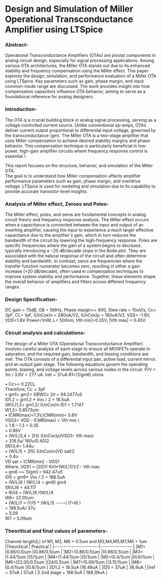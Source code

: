 # Design and Simulation of Miller Operational Transconductance Amplifier using LTSpice
### Abstract-
Operational Transconductance Amplifiers (OTAs) are pivotal components in analog circuit design, especially for signal processing applications. Among various OTA architectures, the Miller OTA stands out due to its enhanced stability and frequency compensation using the Miller effect. This paper explores the design, simulation, and performance evaluation of a Miller OTA using LTSpice. Key parameters such as gain, phase margin, and input common-mode range are discussed. The work provides insight into how compensation capacitors influence OTA behavior, aiming to serve as a foundational reference for analog designers.
### Introduction-
The OTA is a crucial building block in analog signal processing, serving as a voltage-controlled current source. Unlike conventional op-amps, OTAs deliver current output proportional to differential input voltage, governed by the transconductance (gm). The Miller OTA is a two-stage amplifier that uses Miller compensation to achieve desired stability margins and phase behavior. This compensation technique is particularly beneficial in low-power, high-gain amplifier circuits where frequency response control is essential.\

This report focuses on the structure, behavior, and simulation of the Miller OTA. \
The goal is to understand how Miller compensation affects amplifier performance parameters such as gain, phase margin, and overdrive voltage. LTSpice is used for modeling and simulation due to its capability to provide accurate transistor-level insights.

### Analysis of Miller effect, Zeroes and Poles-
The Miller effect, poles, and zeros are fundamental concepts in analog circuit theory and frequency response analysis. The Miller effect occurs when a capacitance is connected between the input and output of an inverting amplifier, causing the input to experience a much larger effective capacitance due to the amplifier's gain, which in turn reduces the bandwidth of the circuit by lowering the high-frequency response. Poles are specific frequencies where the gain of a system begins to decrease, typically introducing a −20 dB/decade slope in the Bode plot. They are associated with the natural response of the circuit and often determine stability and bandwidth. In contrast, zeros are frequencies where the transfer function numerator becomes zero, resulting in either a gain increase (+20 dB/decade), often used in compensation techniques to improve system stability and performance. Together, these elements shape the overall behavior of amplifiers and filters across different frequency ranges.
### Design Specification-
DC gain = 75dB, GB = 5MHz, Phase margin>= 600, Slew rate = 10uV/s, Cc= 3pF, CL= 1pF, (UnCox)n = 280uA/V2, 
(UnCox)p = 160uA/V2, VSS= -1.8V, VDD=1.8V Power<1mW, L= 500nm, 
Vth min|=0.35V, |Vth max| = 0.45V.
### Circuit analysis and calculations-
The design of a Miller OTA (Operational Transconductance Amplifier) involves careful analysis of each stage to ensure all MOSFETs operate in saturation, and the required gain, bandwidth, and biasing conditions are met. The OTA consists of a differential input pair, active load, current mirror, and an output gain stage. The following equations govern the operating points, biasing, and voltage levels across various nodes in the circuit.
P/V = 1m / 3.6V = 277 uA.
Iref = 37uA
R1=(1/gm6) ohms

•	Cc>= 0.22CL\
Therefore, Cc = 3pF\
•	gm1= gm2= GBW*Cc* 2π = 94.2477uS\
ID1,2 = gm1,2 * Vov / 2 = 18.5uA\
(W/L)1,2= gm1,2/ (UnCox)n ID1 = 1.7147\
            W1,2= 0.8573um\
•	ICMR(max)=1.3V,ICMR(min)= 0.8V\
VSG3= VDD - ICMR(max) + Vth min    \        
       =  1.8 – 1.3 + 0.35\
       =   0.85V\
•	(W/L)3,4 = 2I3/ (UnCox)p(VSG3- Vth max)\
              =  2*18.5u/ 160u*(0.40)2\
    (W)3,4=  1.44u\
•	(W/L)5 = 2I5/ (UnCox)n(VD sat)2\
              =  0.4u\
          VD sat = ICMR(min) - VGS1\
 Where, VGS1 = (2ID1/ Kn1*(W/L)1)1/2 - Vth max \
•	gm6 >= 10gm1 = 942.47uS\
ID6 = gm6* Vov / 2 = 188.5uA\
•	(W/L)6 / (W/L)4 = gm6/ gm4\
(W/L)6 = 44.117\
•	I6/I4 = (W/L)6 /(W/L)4  \
W6= 22.05um\
•	(W/L)7 = I7/I5 * (W/L)5    -----( I7=I6 )\
                       =  188.5uA/ 37u\
                       =  5.09\
                 W7 = 5.09um
### Theoritical and final values of parameters-
Channel length(L) of M1, M2, M6 = 0.5um and M3,M4,M5,M7,M8 = 1um
|Theoritical	|      Practical  |
|-----------------------|-----------------|
|M1=(0.86/0.5)um	|(0.86/0.5)um     | 
|M2=(0.86/0.5)um	|(0.86/0.5)um     |
|M3=(1.44/1)um	|(5/1)um          | 
|M4=(1.44/1)um	|(5/1)um          |
|M5=(0.4/1)um	|(0.6/1)um        |
|M6=(22.05/0.5)um	|(24/0.5)um       | 
|M7=(5.09/1)um	|(3.15/1)um       |
|M8=(0.4/1)um	|(0.6/1)um        |
|ID1,2 = 18.5uA	|18.46uA          |
|ID5 = 37uA	            | 36.9uA          |
|Iref = 37uA	| 37uA            |
|I 2nd stage = 188.5uA	| 188.39uA        |
